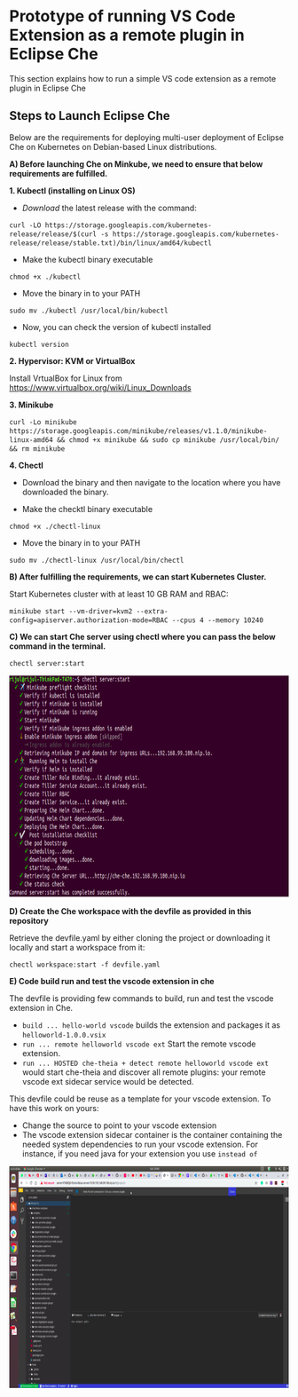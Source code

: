 # Prototype of running VS Code Extension as a remote plugin in Eclipse Che
This section explains how to run a simple VS code extension as a remote plugin in Eclipse Che

## Steps to Launch Eclipse Che

Below are the requirements for deploying multi-user deployment of Eclipse Che on Kubernetes on Debian-based Linux distributions. 

**A) Before launching Che on Minkube, we need to ensure that below requirements are fulfilled.** 

**1. Kubectl (installing on Linux OS)** 

- _Download_ the latest release with the command:
```
curl -LO https://storage.googleapis.com/kubernetes-release/release/$(curl -s https://storage.googleapis.com/kubernetes-release/release/stable.txt)/bin/linux/amd64/kubectl 
```
- Make the kubectl binary executable
```
chmod +x ./kubectl  
```

- Move the binary in to your PATH
```
sudo mv ./kubectl /usr/local/bin/kubectl   
```

- Now, you can check the version of kubectl installed 
```
kubectl version 
```
**2. Hypervisor: KVM or VirtualBox**

Install VrtualBox for Linux from https://www.virtualbox.org/wiki/Linux_Downloads

**3. Minikube**
```
curl -Lo minikube https://storage.googleapis.com/minikube/releases/v1.1.0/minikube-linux-amd64 && chmod +x minikube && sudo cp minikube /usr/local/bin/ && rm minikube  
```

**4. Chectl**

- Download the binary and then navigate to the location where you have downloaded the binary.

- Make the checktl binary executable
```
chmod +x ./chectl-linux
```

- Move the binary in to your PATH
```
sudo mv ./chectl-linux /usr/local/bin/chectl
```
**B) After fulfilling the requirements, we can start Kubernetes Cluster.**

Start Kubernetes cluster with at least 10 GB RAM and RBAC:
```
minikube start --vm-driver=kvm2 --extra-config=apiserver.authorization-mode=RBAC --cpus 4 --memory 10240
```

**C) We can start Che server using chectl where you can pass the below command in the terminal.**
```
chectl server:start 
```

<img src="figs/che_server.png" width="700" height="400" alt="Che Server">


**D) Create the Che workspace with the devfile as provided in this repository**


Retrieve the devfile.yaml by either cloning the project or downloading it locally and start a workspace from it:

```
chectl workspace:start -f devfile.yaml
```

**E) Code build run and test the vscode extension in che**

The devfile is providing few commands to build, run and test the vscode extension in Che.

- `build ... hello-world vscode` builds the extension and packages it as `helloworld-1.0.0.vsix`
- `run ... remote helloworld vscode ext` Start the remote vscode extension.
- `run ... HOSTED che-theia + detect remote helloworld vscode ext` would start che-theia and discover all remote plugins: your remote vscode ext sidecar service would be detected.

This devfile could be reuse as a template for your vscode extension. To have this work on yours:
- Change the source to point to your vscode extension
- The vscode extension sidecar container is the container containing the needed system dependencies to run your vscode extension.  For instance, if you need java for your extension you use `` instead of ``


<img src="figs/extension_test.png" width="700" height="400" alt="Command Execution">


